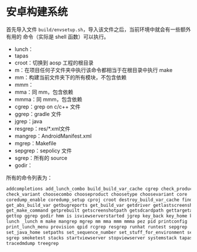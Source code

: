 安卓构建系统
===========
首先导入文件 `build/envsetup.sh`，导入该文件之后，当前环境中就会有一些额外有用的
命令（实际是 shell 函数）可以执行。
+ lunch：
+ tapas
+ croot：切换到 aosp 工程的根目录
+ m：在项目任何子文件夹中执行该命令都相当于在根目录中执行 make
+ mm：构建当前文件夹下的所有模块，不包含依赖
+ mmm：
+ mma：同 mm，包含依赖
+ mmma：同 mmm，包含依赖
+ cgrep：grep on c/c++ 文件
+ ggrep：gradle 文件
+ jgrep：java
+ resgrep：res/\*.xml文件
+ mangrep：AndroidManifest.xml
+ mgrep：Makefile
+ sepgrep：sepolicy 文件
+ sgrep：所有的 source 
+ godir：

所有的命令列表为：

```bash
addcompletions add_lunch_combo build_build_var_cache cgrep check_product 
check_variant choosecombo chooseproduct choosetype choosevariant core 
coredump_enable coredump_setup cproj croot destroy_build_var_cache findmakefile 
get_abs_build_var getbugreports get_build_var getdriver getlastscreenshot 
get_make_command getprebuilt getscreenshotpath getsdcardpath gettargetarch 
gettop ggrep godir hmm is isviewserverstarted jgrep key_back key_home key_menu 
lunch _lunch m make mangrep mgrep mm mma mmm mmma pez pid printconfig 
print_lunch_menu provision qpid rcgrep resgrep runhat runtest sepgrep 
set_java_home setpaths set_sequence_number set_stuff_for_environment settitle 
sgrep smoketest stacks startviewserver stopviewserver systemstack tapas 
tracedmdump treegrep
```